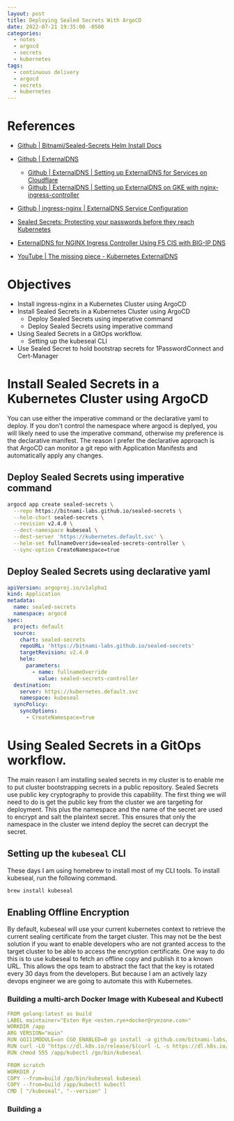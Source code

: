 ```yaml
---
layout: post
title: Deploying Sealed Secrets With ArgoCD
date: 2022-07-21 19:35:00 -0500
categories:
  - notes
  - argocd
  - secrets
  - kubernetes
tags:
  - continuous delivery
  - argocd
  - secrets
  - kubernetes
---
```


# References

- [Github | Bitnami/Sealed-Secrets Helm Install Docs](https://github.com/bitnami-labs/sealed-secrets#helm-chart)
- [Github | ExternalDNS](https://github.com/kubernetes-sigs/external-dns/tree/master/charts/external-dns)
  - [Github | ExternalDNS | Setting up ExternalDNS for Services on Cloudflare](https://github.com/kubernetes-sigs/external-dns/blob/master/docs/tutorials/cloudflare.md)
  - [Github | ExternalDNS | Setting up ExternalDNS on GKE with nginx-ingress-controller](https://github.com/kubernetes-sigs/external-dns/blob/master/docs/tutorials/nginx-ingress.md)
- [Github | ingress-nginx | ExternalDNS Service Configuration](https://github.com/kubernetes/ingress-nginx/blob/2843bb264f5d31b2ed2514c300c65c33aca2557a/charts/ingress-nginx/README.md#externaldns-service-configuration)

- [Sealed Secrets: Protecting your passwords before they reach Kubernetes](https://docs.bitnami.com/tutorials/sealed-secrets)
- [ExternalDNS for NGINX Ingress Controller Using F5 CIS with BIG-IP DNS](https://community.f5.com/t5/technical-articles/externaldns-for-nginx-ingress-controller-using-f5-cis-with-big/ta-p/291871)
- [YouTube | The missing piece - Kubernetes ExternalDNS ](https://www.youtube.com/watch?v=9HQ2XgL9YVI)

# Objectives

- Install ingress-nginx in a Kubernetes Cluster using ArgoCD
- Install Sealed Secrets in a Kubernetes Cluster using ArgoCD
  - Deploy Sealed Secrets using imperative command
  - Deploy Sealed Secrets using imperative command
- Using Sealed Secrets in a GitOps workflow.
  - Setting up the kubeseal CLI
- Use Sealed Secret to hold bootstrap secrets for 1PasswordConnect and Cert-Manager

# Install Sealed Secrets in a Kubernetes Cluster using ArgoCD

You can use either the imperative command or the declarative yaml to deploy.
If you don't control the namespace where argocd is deplyed, you will likely need
to use the imperative command, otherwise my preference is the declarative manifest.
The reason I prefer the declarative approach is that ArgoCD can monitor a git repo
with Application Manifests and automatically apply any changes.

## Deploy Sealed Secrets using imperative command

```bash
argocd app create sealed-secrets \
  --repo https://bitnami-labs.github.io/sealed-secrets \
  --helm-chart sealed-secrets \
  --revision v2.4.0 \
  --dest-namespace kubeseal \
  --dest-server 'https://kubernetes.default.svc' \
  --helm-set fullnameOverride=sealed-secrets-controller \
  --sync-option CreateNamespace=true
```

## Deploy Sealed Secrets using declarative yaml

```yaml
apiVersion: argoproj.io/v1alpha1
kind: Application
metadata:
  name: sealed-secrets
  namespace: argocd
spec:
  project: default
  source:
    chart: sealed-secrets
    repoURL: 'https://bitnami-labs.github.io/sealed-secrets'
    targetRevision: v2.4.0
    helm:
      parameters:
        - name: fullnameOverride
          value: sealed-secrets-controller
  destination:
    server: https://kubernetes.default.svc
    namespace: kubeseal
  syncPolicy:
    syncOptions:
      - CreateNamespace=true
```

# Using Sealed Secrets in a GitOps workflow.

The main reason I am installing sealed secrets in my cluster is to enable
me to put cluster bootstrapping secrets in a public repository.  Sealed
Secrets use public key cryptography to provide this capability.  The first
thing we will need to do is get the public key from the cluster we are
targeting for deployment.  This plus the namespace and the name of the
secret are used to encrypt and salt the plaintext secret.  This ensures
that only the namespace in the cluster we intend deploy the secret can
decrypt the secret.

## Setting up the `kubeseal` CLI

These days I am using homebrew to install most of my CLI tools.  To install
kubeseal, run the following command.

```bash
brew install kubeseal
```

## Enabling Offline Encryption

By default, kubeseal will use your current kubernetes context to retrieve the
current sealing certificate from the target cluster.  This may not be the best
solution if you want to enable developers who are not granted access to the
target cluster to be able to access the encryption certificate.  One way to do
this is to use kubeseal to fetch an offline copy and publish it to a known URL.
This allows the ops team to abstract the fact that the key is rotated every 30
days from the developers.  But because I am an actively lazy devops engineer
we are going to automate this with Kubernetes.

### Building a multi-arch Docker Image with Kubeseal and Kubectl


```yaml
FROM golang:latest as build
LABEL maintainer="Esten Rye <esten.rye+docker@ryezone.com>"
WORKDIR /app
ARG VERSION="main"
RUN GO111MODULE=on CGO_ENABLED=0 go install -a github.com/bitnami-labs/sealed-secrets/cmd/kubeseal@${VERSION}
RUN curl -LO "https://dl.k8s.io/release/$(curl -L -s https://dl.k8s.io/release/stable.txt)/bin/linux/$(uname -m)/kubectl"
RUN chmod 555 /app/kubectl /go/bin/kubeseal

FROM scratch
WORKDIR /
COPY --from=build /go/bin/kubeseal kubeseal
COPY --from=build /app/kubectl kubectl
CMD [ "/kubeseal", "--version" ]
```

### Building a 
